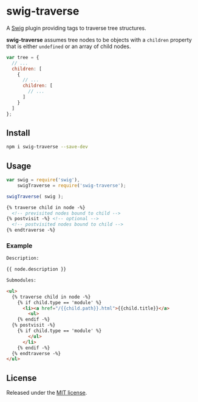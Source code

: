 # swig-traverse

A [Swig](http://paularmstrong.github.io/swig/) plugin providing tags to traverse tree structures.

**swig-traverse** assumes tree nodes to be objects with a `children` property that 
is either `undefined` or an array of child nodes. 

``` js
var tree = {
  // ...
  children: [
  	{
  	  // ...
  	  children: [ 
  	  	// ...
  	  ]
  	}
  ]
};
```

## Install

``` sh
npm i swig-traverse --save-dev
```

## Usage

``` js
var swig = require('swig'),
    swigTraverse = require('swig-traverse');

swigTraverse( swig );
```

``` html
{% traverse child in node -%}
  <!-- previsited nodes bound to child -->
{% postvisit -%} <!-- optional -->
  <!-- postvisited nodes bound to child -->
{% endtraverse -%}
```

### Example

``` html
Description:

{{ node.description }}

Submodules:

<ul>
  {% traverse child in node -%}
    {% if child.type == 'module' %}
      <li><a href="/{{child.path}}.html">{{child.title}}</a>
        <ul>
    {% endif -%}
  {% postvisit -%}
    {% if child.type == 'module' %}
        </ul>
      </li>
    {% endif -%}
  {% endtraverse -%}
</ul>
```

## License

Released under the [MIT license](https://github.com/mcasimir/swig-traverse/blob/master/LICENSE).